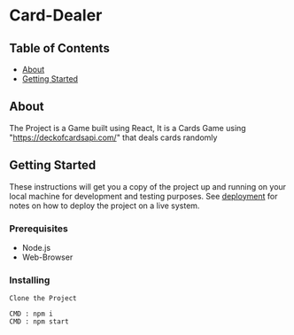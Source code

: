 # Card-Dealer

## Table of Contents

- [About](#about)
- [Getting Started](#getting_started)

## About <a name = "about"></a>

The Project is a Game built using React,
It is a Cards Game using "https://deckofcardsapi.com/" that deals cards randomly

## Getting Started <a name = "getting_started"></a>

These instructions will get you a copy of the project up and running on your local machine for development and testing purposes. See [deployment](#deployment) for notes on how to deploy the project on a live system.

### Prerequisites

- Node.js
- Web-Browser

### Installing

```
Clone the Project
```

```
CMD : npm i
CMD : npm start
```
